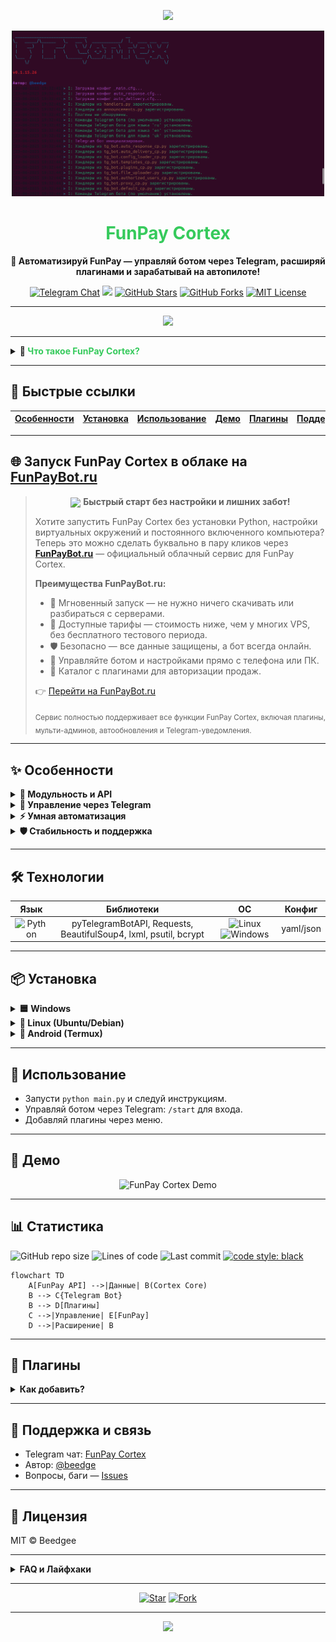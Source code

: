 <!-- Open Graph / Twitter Card Meta -->
<meta property="og:title" content="FunPay Cortex — Авто-Бот для FunPay ☄️" />
<meta property="og:description" content="Мощный Telegram-бот для FunPay: автосдача, автоответы, автоподнятие, плагины. Экономьте время, автоматизируйте торговлю на FunPay!" />
<meta property="og:image" content="https://i.imgur.com/mU4Jum5.png" />
<meta name="twitter:card" content="summary_large_image" />

<p align="center">
  <img src="https://readme-typing-svg.demolab.com?font=Fira+Code&pause=800&color=36CA5C&vCenter=true&width=700&lines=%F0%9F%9A%80+FunPay+Cortex%3A+%D0%91%D0%BE%D1%82%2C+%D0%BA%D0%BE%D1%82%D0%BE%D1%80%D1%8B%D0%B9+%D0%B4%D0%B5%D0%BB%D0%B0%D0%B5%D1%82+%D1%80%D1%83%D1%82%D0%B8%D0%BD%D1%83+%D0%B7%D0%B0+%D0%B2%D0%B0%D1%81" />
</p>

<p align="center">
  <img src="assets/logo.png" width="500" alt="FunPay Cortex Logo"/>
</p>

<h1 align="center">
  <span style="color:#36CA5C"><b>FunPay Cortex</b></span>
</h1>

<p align="center">
  <b>🤖 Автоматизируй FunPay — управляй ботом через Telegram, расширяй плагинами и зарабатывай на автопилоте!</b>
</p>

<p align="center">
  <a href="https://t.me/FunPayCortex"><img src="https://img.shields.io/badge/Telegram-%F0%9F%92%AC%20чат-blue?style=for-the-badge&logo=telegram" alt="Telegram Chat"></a>
  <a href="https://www.python.org/"><img src="https://img.shields.io/badge/Python-3.11%2B-yellow?style=for-the-badge&logo=python"></a>
  <a href="https://github.com/Beedgee/FunPayCortex/stargazers"><img src="https://img.shields.io/github/stars/Beedgee/FunPayCortex?label=Stars&logo=github&color=36CA5C&style=for-the-badge" alt="GitHub Stars"></a>
  <a href="https://github.com/Beedgee/FunPayCortex/network"><img src="https://img.shields.io/github/forks/Beedgee/FunPayCortex?label=Forks&logo=github&color=blueviolet&style=for-the-badge" alt="GitHub Forks"></a>
  <a href="https://opensource.org/licenses/MIT"><img src="https://img.shields.io/badge/License-MIT-green?style=for-the-badge" alt="MIT License"></a>
</p>

---

<p align="center">
  <img src="https://capsule-render.vercel.app/api?type=rect&color=FFEEAD,FFB347,FFCC70,36CA5C,F9F871,FFD700&height=120&section=header&text=FunPay%20Cortex&fontSize=48&fontAlignY=55&desc=Авто-Бот%20FunPay%20в%20Telegram&descAlignY=80&descAlign=70" />
</p>

---

<details>
<summary><b>🧠 <span style="color:#36CA5C">Что такое FunPay Cortex?</span></b></summary>

> **FunPay Cortex** — это не просто бот. Это ультимативный мозг для вашей торговли на FunPay.  
> Автовыдача, автоподнятие лотов, автоответы, вечный онлайн, кастомные плагины и полный контроль в Telegram.  
>  
> Не тратьте время вручную — Cortex сделает всю рутину за вас.  
>  
> <img src="https://media.giphy.com/media/3o6Zt481isNVuQI1l6/giphy.gif" width="180" alt="matrix_cortex"/>
>
> <sub>— "Почему бы просто не автоматизировать весь бизнес?" — Cortex (почти)</sub>
</details>

---

## 🚩 Быстрые ссылки

| [Особенности](#-особенности) | [Установка](#-установка) | [Использование](#-использование) | [Демо](#-демо) | [Плагины](#-плагины) | [Поддержка](#-поддержка-и-связь) |
|:----------------------------:|:-----------------------:|:-------------------------------:|:--------------:|:--------------------:|:------------------------------:|

---

## 🌐 Запуск FunPay Cortex в облаке на [FunPayBot.ru](https://funpaybot.ru)

> <p align="center">
>   <img src="https://funpaybot.ru/favicon.svg" width="32" align="absmiddle"/>
>   <b>Быстрый старт без настройки и лишних забот!</b>
> </p>
>
> Хотите запустить FunPay Cortex без установки Python, настройки виртуальных окружений и постоянного включенного компьютера?
> Теперь это можно сделать буквально в пару кликов через <a href="https://funpaybot.ru" target="_blank"><b>FunPayBot.ru</b></a> — официальный облачный сервис для FunPay Cortex.
>
> **Преимущества FunPayBot.ru:**
> - 🚀 Мгновенный запуск — не нужно ничего скачивать или разбираться с серверами.
> - 💸 Доступные тарифы — стоимость ниже, чем у многих VPS, без бесплатного тестового периода.
> - 🛡️ Безопасно — все данные защищены, а бот всегда онлайн.
> - 📱 Управляйте ботом и настройками прямо с телефона или ПК.
> - 🧩 Каталог с плагинами для авторизации продаж.
>
> 👉 [Перейти на FunPayBot.ru](https://funpaybot.ru)
>
> <sub>Сервис полностью поддерживает все функции FunPay Cortex, включая плагины, мульти-админов, автообновления и Telegram-уведомления.</sub>

---

## ✨ Особенности

<details>
<summary><b>🧩 Модульность и API</b></summary>

- **Изолированная библиотека `FunPayAPI`** — ядро, которое можно использовать отдельно!
- **Плагины** — добавляйте кастомные функции за 5 минут.
- **Мультиязычность** — RU/EN/UA интерфейс.
</details>

<details>
<summary><b>📲 Управление через Telegram</b></summary>

- **Интерактивная панель** — забудьте про ручное редактирование файлов.
- **Мгновенные уведомления** — заказы, отзывы, сообщения.
- **Мульти-админ** — делегируйте управление безопасно.
</details>

<details>
<summary><b>⚡ Умная автоматизация</b></summary>

- **Автовыдача** — кастомная логика, мульти-выдача.
- **Автоподнятие лотов** — обходит лимиты FunPay.
- **Автоответчик** — макросы и авто-команды.
- **Вечный онлайн** — всегда на связи.
</details>

<details>
<summary><b>🛡️ Стабильность и поддержка</b></summary>

- **Proxy** — работает из любого места.
- **systemd сервис** — запуск как сервис.
- **Гибкое логирование** — полный контроль над логами.
- **Авто-обновления** — всегда актуальная версия.
</details>

---

## 🛠️ Технологии

| Язык | Библиотеки | ОС | Конфиг |
|:----:|:----------:|:--:|:------:|
| ![Python](https://img.shields.io/badge/-Python%203.11+-yellow?logo=python&style=flat) | pyTelegramBotAPI, Requests, BeautifulSoup4, lxml, psutil, bcrypt | ![Linux](https://img.shields.io/badge/-Linux-green?logo=linux&style=flat) ![Windows](https://img.shields.io/badge/-Windows-blue?logo=windows&style=flat) | yaml/json |

---

## 📦 Установка

<details>
<summary><b>🟦 Windows</b></summary>

1. <a href="https://www.python.org/ftp/python/3.11.0/python-3.11.0-amd64.exe"><b>Скачай Python 3.11+</b></a> и поставь галочку «Add python.exe to PATH» при установке.
2. <b>Скачай архив</b> с кодом FunPay Cortex с <a href="https://github.com/Beedgee/FunPayCortex/archive/refs/heads/main.zip">GitHub</a>.
3. Распакуй архив и перейди в папку проекта.
4. Открой командную строку в этой папке и выполни:
    ```shell
    python -m venv venv
    venv\Scripts\activate
    pip install -r requirements.txt
    python main.py
    ```
5. Следуй инструкциям в консоли и в Telegram-боте.
</details>

<details>
<summary><b>🐧 Linux (Ubuntu/Debian)</b></summary>

1. <b>Установи зависимости:</b>
    ```bash
    sudo apt update && sudo apt install python3 python3-pip python3-venv git -y
    ```
2. <b>Клонируй репозиторий:</b>
    ```bash
    git clone https://github.com/Beedgee/FunPayCortex.git
    cd FunPayCortex
    ```
3. <b>Создай и активируй виртуальное окружение:</b>
    ```bash
    python3 -m venv venv
    source venv/bin/activate
    ```
4. <b>Установи зависимости и запусти настройку:</b>
    ```bash
    pip install -r requirements.txt
    python main.py
    ```
5. <b>Следуй инструкциям в консоли и в Telegram-боте.</b>
</details>

<details>
<summary><b>🤖 Android (Termux)</b></summary>

> **Внимание!**  
> Все тесты были на Termux версией **0.118.3**  
> Скачать рекомендуемую версию:  
> [com.termux_1002.apk (Trashbox.ru)](https://trashbox.ru/files30/2107066/com.termux_1002.apk/#)

1. После скачивания Termux введите команду:
   ```shell
   termux-change-repo
   ```
   - В появившихся окнах везде нажимайте **OK** и дождитесь завершения установки репозиториев.

2. Установка FunPay Cortex:
   ```shell
   pkg install curl -y && curl -sL https://raw.githubusercontent.com/Beedgee/FunPayCortex/main/install.sh | bash
   ```
   - ⏳ Ожидайте окончания установки (примерно 10-25 минут).  
   - ⚠️ Имейте в виду, что скорость зависит от устройства и интернета.

3. Следуйте инструкции на экране.

4. После первичной настройки (там, где golden key, Telegram bot и т.д.), для запуска бота введите:
   ```shell
   python main.py
   ```
   🎉 **Готово!** Теперь вы можете пользоваться FunPay Cortex прямо в Termux.

</details>

---

## 🚀 Использование

- Запусти `python main.py` и следуй инструкциям.
- Управляй ботом через Telegram: `/start` для входа.
- Добавляй плагины через меню.

---

## 🎥 Демо

<p align="center">
  <img src="https://media.giphy.com/media/v1.Y2lkPTc5MGI3NjExMWVxbDA3N2N3eGxjY2p4aGhnbzdjN2V0aGVzZzF0dGc0d2xjY2Z4bCZlcD12MV9naWZzX3NlYXJjaCZjdD1n/sIIhZliQ2k393wXyIC/giphy.gif" width="480" alt="FunPay Cortex Demo"/>
</p>

<!--
Как добавить демо-видео:
1. Залей видео на YouTube.
2. Добавь превью и ссылку вот так:
[![Демо FunPay Cortex](https://img.youtube.com/vi/ТВОЙ_ID/0.jpg)](https://youtu.be/ТВОЙ_ID)
или просто вставь ссылку на видео.
Можно использовать и gif, и видео.
-->

---

## 📊 Статистика

![GitHub repo size](https://img.shields.io/github/repo-size/Beedgee/FunPayCortex?style=flat-square)
![Lines of code](https://img.shields.io/tokei/lines/github/Beedgee/FunPayCortex?style=flat-square)
![Last commit](https://img.shields.io/github/last-commit/Beedgee/FunPayCortex?style=flat-square)
[![code style: black](https://img.shields.io/badge/code%20style-black-000.svg?style=flat-square)](https://github.com/psf/black)

```mermaid
flowchart TD
    A[FunPay API] -->|Данные| B(Cortex Core)
    B --> C{Telegram Bot}
    B --> D[Плагины]
    C -->|Управление| E[FunPay]
    D -->|Расширение| B
```

---

## 🧩 Плагины

<details>
<summary><b>Как добавить?</b></summary>

1. В Telegram-боте — меню 🧩 Плагины → ➕ Добавить.
2. Отправьте `.py`-файл плагина.
3. Вуаля!
</details>

---

## 🤝 Поддержка и связь

- Telegram чат: [FunPay Cortex](https://t.me/FunPayCortex)
- Автор: [@beedge](https://t.me/beedge)
- Вопросы, баги — [Issues](https://github.com/Beedgee/FunPayCortex/issues)

---

## 📃 Лицензия

MIT © Beedgee

---

<details>
<summary><b>FAQ и Лайфхаки</b></summary>

- **"У меня всё сломалось!"** — Перезапусти! Если не поможет — [пиши](https://t.me/beedge).
- **Можно ли на сервере?** — Конечно, поддерживается systemd.
- **Могу ли я добавить свой плагин?** — Да, смело forкай и PR-ь!
- **Как поддержать проект?** — Поставь ⭐️ вверху страницы или расскажи в чате!
</details>

---

<p align="center">
  <a href="https://github.com/Beedgee/FunPayCortex/stargazers"><img src="https://img.shields.io/github/stars/Beedgee/FunPayCortex?style=social" alt="Star"></a>
  <a href="https://github.com/Beedgee/FunPayCortex/fork"><img src="https://img.shields.io/github/forks/Beedgee/FunPayCortex?style=social" alt="Fork"></a>
</p>

---

<p align="center">
  <img src="https://capsule-render.vercel.app/api?type=rect&color=FFB347,FFD700,FFFACD,ADFF2F,7CFC00,36CA5C&height=80&section=footer&text=FunPay%20Cortex%20%E2%80%94%20Ваша%20торговля%20на%20автопилоте!&fontSize=24&fontAlignY=35" />
</p>
